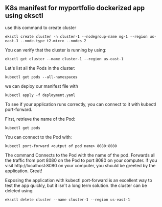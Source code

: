 ## K8s manifest for myportfolio dockerized app using eksctl
use this command to create cluster
```
eksctl create cluster -n cluster-1 --nodegroup-name ng-1 --region us-east-1 --node-type t2.micro --nodes 2
```
You can verify that the cluster is running by using:
```
eksctl get cluster --name cluster-1 --region us-east-1
```
Let's list all the Pods in the cluster:
```
kubectl get pods --all-namespaces
```
we can deploy our manifest file with
```
kubectl apply -f deployment.yaml
```
To see if your application runs correctly, you can connect to it with kubectl port-forward.

First, retrieve the name of the Pod:
```
kubectl get pods
```
You can connect to the Pod with:
```
kubectl port-forward <output of pod name> 8080:8080
```
The command Connects to the Pod with the name of the pod.
Forwards all the traffic from port 8080 on the Pod to port 8080 on your computer.
If you visit http://localhost:8080 on your computer, you should be greeted by the application.
Great!

Exposing the application with kubectl port-forward is an excellent way to test the app quickly, but it isn't a long term solution.
the cluster can be deleted using
```
eksctl delete cluster --name cluster-1 --region us-east-1
```
